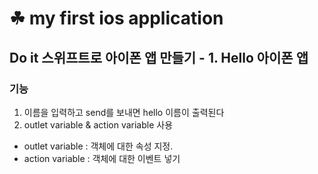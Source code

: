 # ☘︎ my first ios application 
## Do it 스위프트로 아이폰 앱 만들기 - 1. Hello 아이폰 앱

### 기능
1. 이름을 입력하고 send를 보내면 hello 이름이 출력된다
2. outlet variable & action variable 사용
- outlet variable : 객체에 대한 속성 지정.
- action variable : 객체에 대한 이벤트 넣기
